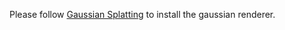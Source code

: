 
Please follow [Gaussian Splatting](https://github.com/graphdeco-inria/gaussian-splatting/tree/main) to install the gaussian renderer.